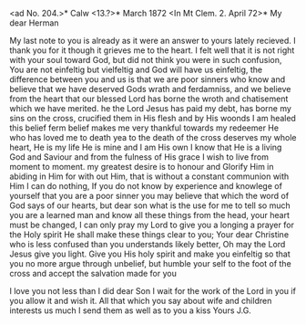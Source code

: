 <ad No. 204.>* Calw <13.?>* March 1872
 <In Mt Clem. 2. April 72>*
My dear Herman

My last note to you is already as it were an answer to yours lately recieved. I thank you for it though it grieves me to the heart. I felt well that it is not right with your soul toward God, but did not think you were in such confusion, You are not einfeltig but vielfeltig and God will have us einfeltig, the difference between you and us is that we are poor sinners who know and believe that we have deserved Gods wrath and ferdamniss, and we believe from the heart that our blessed Lord has borne the wroth and chatisement which we have merited. he the Lord Jesus has paid my debt, has borne my sins on the cross, crucified them in His flesh and by His woonds I am healed this belief ferm belief makes me very thankful towards my redeemer He who has loved me to death yea to the death of the cross deserves my whole heart, He is my life He is mine and I am His own I know that He is a living God and Saviour and from the fulness of His grace I wish to live from moment to moment. my greatest desire is to honour and Glorify Him in abiding in Him for with out Him, that is without a constant communion with Him I can do nothing, If you do not know by experience and knowlege of yourself that you are a poor sinner you may believe that which the word of God says of our hearts, but dear son what is the use for me to tell so much you are a learned man and know all these things from the head, your heart must be changed, I can only pray my Lord to give you a longing a prayer for the Holy spirit He shall make these things clear to you; Your dear Christine who is less confused than you understands likely better, Oh may the Lord Jesus give you light. Give you His holy spirit and make you einfeltig so that you no more argue through unbelief, but humble your self to the foot of the cross and accept the salvation made for you

I love you not less than I did dear Son I wait for the work of the Lord in you if you allow it and wish it. All that which you say about wife and children interests us much I send them as well as to you a kiss  Yours J.G.
